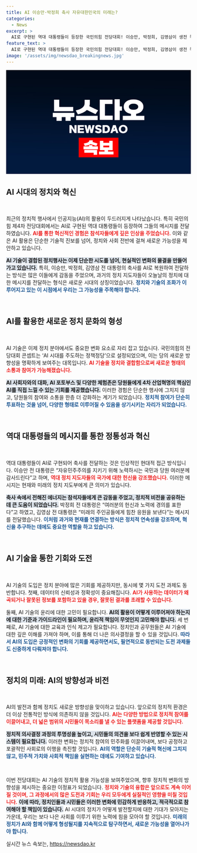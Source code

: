 ```yaml
---
title: AI 이승만·박정희 축사 자유대한민국의 미래는?
categories:
  - News
excerpt: >
  AI로 구현된 역대 대통령들이 등장한 국민의힘 전당대회! 이승만, 박정희, 김영삼이 생전 목소리로 축사하며 젊은 정당의 미래를 응원했습니다. AI 시대를 선도하는 정치의 새로운 가능성을 확인하세요!
feature_text: >
  AI로 구현된 역대 대통령들이 등장한 국민의힘 전당대회! 이승만, 박정희, 김영삼이 생전 목소리로 축사하며 젊은 정당의 미래를 응원했습니다. AI 시대를 선도하는 정치의 새로운 가능성을 확인하세요!
image: '/assets/img/newsdao_breakingnews.jpg'
---
```


<p><img src="/assets/img/newsdao_breakingnews.jpg" alt="ontimetimes 속보" /></p>

<h2 data-ke-size="size26">AI 시대의 정치와 혁신</h2>

<p data-ke-size="size16">&nbsp;</p>

<p>최근의 정치적 행사에서 인공지능(AI)의 활용이 두드러지게 나타났습니다. 특히 국민의힘 제4차 전당대회에서는 AI로 구현된 역대 대통령들이 등장하여 그들의 메시지를 전달하였습니다. <b><span style="color: #ee2323;">AI를 통한 혁신적인 경험은 참석자들에게 깊은 인상을 주었습니다.</span></b> 이와 같은 AI 활용은 단순한 기술적 진보를 넘어, 정치와 사회 전반에 걸쳐 새로운 가능성을 제안하고 있습니다. </p>

<p><b><span style="background-color: #21538527;">AI 기술이 결합된 정치행사는 이제 단순한 시도를 넘어, 현실적인 변화의 물결을 만들어 가고 있습니다.</span></b> 특히, 이승만, 박정희, 김영삼 전 대통령의 축사를 AI로 복원하여 전달하는 방식은 많은 이들에게 감동을 주었으며, 과거의 정치 지도자들이 오늘날의 정치에 대한 메시지를 전달하는 형식은 새로운 시대의 상징이었습니다. <b><span style="color: #1a5490;">정치와 기술의 조화가 이루어지고 있는 이 시점에서 우리는 그 가능성을 주목해야 합니다.</span></b></p>

<p data-ke-size="size16">&nbsp;</p>

<h2 data-ke-size="size26">AI를 활용한 새로운 정치 문화의 형성</h2>

<p data-ke-size="size16">&nbsp;</p>

<p>AI 기술은 이제 정치 분야에서도 중요한 변화 요소로 자리 잡고 있습니다. 국민의힘의 전당대회 콘셉트는 ‘AI 시대를 주도하는 정책정당’으로 설정되었으며, 이는 당의 새로운 방향성을 명확하게 보여주는 대목입니다. <b><span style="color: #ee2323;">AI 기술을 정치와 결합함으로써 새로운 형태의 소통과 참여가 가능해졌습니다.</span></b></p>

<p><b><span style="background-color: #21538527;">AI 사회자와의 대화, AI 포토부스 및 다양한 체험존은 당원들에게 4차 산업혁명의 핵심인 AI를 직접 느낄 수 있는 기회를 제공했습니다.</span></b> 이러한 경험은 단순한 행사에 그치지 않고, 당원들의 참여와 소통을 한층 더 강화하는 계기가 되었습니다. <b><span style="color: #1a5490;">정치적 참여가 단순히 투표하는 것을 넘어, 다양한 형태로 이루어질 수 있음을 상기시키는 자리가 되었습니다.</span></b></p>

<p data-ke-size="size16">&nbsp;</p>

<h2 data-ke-size="size26">역대 대통령들의 메시지를 통한 정통성과 혁신</h2>

<p data-ke-size="size16">&nbsp;</p>

<p>역대 대통령들이 AI로 구현되어 축사를 전달하는 것은 인상적인 현대적 접근 방식입니다. 이승만 전 대통령은 “자유민주주의를 지키기 위해 노력하시는 국민과 당원 여러분께 감사드린다”고 하며, <b><span style="color: #ee2323;">역대 정치 지도자들의 국가에 대한 헌신을 강조했습니다.</span></b> 이러한 메시지는 현재와 미래의 정치 지도부에게 큰 의미가 있습니다. </p>

<p><b><span style="background-color: #21538527;">축사 속에서 전해진 에너지는 참석자들에게 큰 감동을 주었고, 정치적 비전을 공유하는 데 큰 도움이 되었습니다.</span></b> 박정희 전 대통령은 “여러분의 헌신과 노력에 경의를 표한다”고 하였고, 김영삼 전 대통령은 “미래의 주인공들에게 힘찬 응원을 보낸다”는 메시지를 전달했습니다. <b><span style="color: #1a5490;">이처럼 과거와 현재를 연결하는 방식은 정치적 연속성을 강조하며, 혁신을 추구하는 데에도 중요한 역할을 하고 있습니다.</span></b></p>

<p data-ke-size="size16">&nbsp;</p>

<h2 data-ke-size="size26">AI 기술을 통한 기회와 도전</h2>

<p data-ke-size="size16">&nbsp;</p>

<p>AI 기술의 도입은 정치 분야에 많은 기회를 제공하지만, 동시에 몇 가지 도전 과제도 동반합니다. 첫째, 데이터의 신뢰성과 정확성이 중요해집니다. <b><span style="color: #ee2323;">AI가 사용하는 데이터가 왜곡되거나 잘못된 정보를 포함하고 있을 경우, 잘못된 결과를 초래할 수 있습니다.</span></b> </p>

<p>둘째, AI 기술의 윤리에 대한 고민이 필요합니다. <b><span style="background-color: #21538527;">AI의 활용이 어떻게 이루어져야 하는지에 대한 기준과 가이드라인이 필요하며, 윤리적 책임이 무엇인지 고민해야 합니다.</span></b> 세 번째로, AI 기술에 대한 교육과 인식 제고가 필요합니다. 정치인과 공무원들은 AI 기술에 대한 깊은 이해를 가져야 하며, 이를 통해 더 나은 의사결정을 할 수 있을 것입니다. <b><span style="color: #1a5490;">따라서 AI의 도입은 긍정적인 변화의 기회를 제공하면서도, 필연적으로 동반되는 도전 과제들도 신중하게 다뤄져야 합니다.</span></b></p>

<p data-ke-size="size16">&nbsp;</p>

<h2 data-ke-size="size26">정치의 미래: AI의 방향성과 비전</h2>

<p data-ke-size="size16">&nbsp;</p>

<p>AI의 발전과 함께 정치도 새로운 방향성을 맞이하고 있습니다. 앞으로의 정치적 환경은 더 이상 전통적인 방식에 의존하지 않을 것입니다. <b><span style="color: #ee2323;">AI는 다양한 방법으로 정치적 참여를 이끌어내고, 더 넓은 범위의 시민들이 목소리를 낼 수 있는 플랫폼을 제공할 것입니다.</span></b></p>

<p><b><span style="background-color: #21538527;">정치적 의사결정 과정의 투명성을 높이고, 시민들의 의견을 보다 쉽게 반영할 수 있는 시스템이 필요합니다.</span></b> 이러한 변화는 정치적 참여의 민주화를 이끌어내며, 보다 공정하고 포괄적인 사회로의 이행을 촉진할 것입니다. <b><span style="color: #1a5490;">AI의 역할은 단순히 기술적 혁신에 그치지 않고, 민주적 가치와 사회적 책임을 실현하는 데에도 기여하고 있습니다.</span></b></p>

<p data-ke-size="size16">&nbsp;</p>

<p>이번 전당대회는 AI 기술의 정치적 활용 가능성을 보여주었으며, 향후 정치적 변화의 방향성을 제시하는 중요한 이정표가 되었습니다. <b><span style="color: #ee2323;">정치와 기술의 융합은 앞으로도 계속 이어질 것이며, 그 과정에서의 많은 도전과 기회는 우리 모두에게 실질적인 영향을 미칠 것입니다.</span></b> <b><span style="background-color: #21538527;">이에 따라, 정치인들과 시민들은 이러한 변화에 민감하게 반응하고, 적극적으로 참여해야 할 책임이 있습니다.</span></b> AI 시대의 정치가 어떻게 발전할지에 대한 기대가 모아지는 가운데, 우리는 보다 나은 사회를 이루기 위한 노력에 힘을 모아야 할 것입니다. <b><span style="color: #1a5490;">미래의 정치가 AI와 함께 어떻게 형성될지를 지속적으로 탐구하면서, 새로운 가능성을 열어나가야 합니다.</span></b></p>
실시간 뉴스 속보는, <a href="https://newsdao.kr" rel="dofollow">https://newsdao.kr</a>



